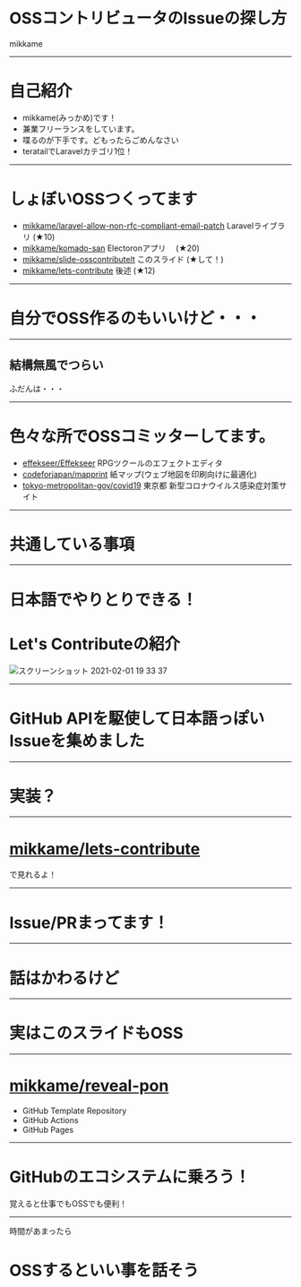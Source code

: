 # OSSコントリビュータのIssueの探し方
mikkame

---

# 自己紹介

- mikkame(みっかめ)です！
- 兼業フリーランスをしています。
- 喋るのが下手です。どもったらごめんなさい
- teratailでLaravelカテゴリ1位！

---

# しょぼいOSSつくってます

- [mikkame/laravel-allow-non-rfc-compliant-email-patch](https://github.com/mikkame/laravel-allow-non-rfc-compliant-email-patch) Laravelライブラリ (★10)
- [mikkame/komado-san](https://github.com/mikkame/komado-san) Electoronアプリ　 (★20)
- [mikkame/slide-osscontributelt](mikkame/slide-osscontributelt) このスライド (★して！)
- [mikkame/lets-contribute](https://github.com/mikkame/lets-contribute) 後述 (★12)

---

# 自分でOSS作るのもいいけど・・・

---


## 結構無風でつらい

ふだんは・・・

---

# 色々な所でOSSコミッターしてます。
- [effekseer/Effekseer](https://github.com/effekseer/Effekseer) RPGツクールのエフェクトエディタ
- [codeforjapan/mapprint](https://github.com/codeforjapan/mapprint) 紙マップ(ウェブ地図を印刷向けに最適化)
- [tokyo-metropolitan-gov/covid19](https://github.com/tokyo-metropolitan-gov/covid19) 東京都 新型コロナウイルス感染症対策サイト

---

# 共通している事項

---

# 日本語でやりとりできる！


# Let's Contributeの紹介

![スクリーンショット 2021-02-01 19 33 37](https://user-images.githubusercontent.com/13947046/106447106-712bde00-64c4-11eb-9425-3fe0d77ec675.png)

---

# GitHub APIを駆使して日本語っぽいIssueを集めました

---

# 実装？

---

# [mikkame/lets-contribute](https://github.com/mikkame/lets-contribute)

で見れるよ！

---



# Issue/PRまってます！

---

# 話はかわるけど

---

# 実はこのスライドもOSS

---

# [mikkame/reveal-pon](https://github.com/mikkame/reveal-pon)

- GitHub Template Repository
- GitHub Actions
- GitHub Pages

---

# GitHubのエコシステムに乗ろう！

覚えると仕事でもOSSでも便利！

---

時間があまったら

# OSSするといい事を話そう

